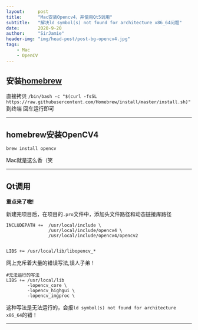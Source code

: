 ```yaml
---
layout:     post
title:      "Mac安装Opencv4，并使用Qt5调用"
subtitle:   "解决ld symbol(s) not found for architecture x86_64问题"
date:       2020-9-20
author:     "SirJamie"
header-img: "img/head-post/post-bg-opencv4.jpg"
tags:
    - Mac
    - OpenCV
---
```


## 安装[homebrew](https://brew.sh)

直接拷贝
``/bin/bash -c "$(curl -fsSL https://raw.githubusercontent.com/Homebrew/install/master/install.sh)"``
到终端
回车运行即可

---

## homebrew安装OpenCV4

``brew install opencv``

Mac就是这么香（笑

---

## Qt调用

**重点来了嗷!**

新建完项目后，在项目的``.pro``文件中，添加头文件路径和动态链接库路径
```
INCLUDEPATH +=  /usr/local/include \
                /usr/local/include/opencv4 \
                /usr/local/include/opencv4/opencv2


LIBS += /usr/local/lib/libopencv_*
```
网上充斥着大量的错误写法,误人子弟！
```
#无法运行的写法
LIBS += /usr/local/lib
        -lopencv_core \
        -lopencv_highgui \
        -lopencv_imgproc \
```
这种写法是无法运行的，会报``ld symbol(s) not found for architecture x86_64``的错！

---